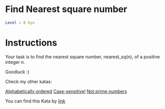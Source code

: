 # Find Nearest square number

```yaml
Level : 8 kyu
```



# Instructions
Your task is to find the nearest square number, nearest_sq(n), of a positive integer n.

Goodluck :)

Check my other katas:

[Alphabetically ordered](https://www.codewars.com/kata/5a8059b1fd577709860000f6)
[Case-sensitive!](https://www.codewars.com/kata/5a805631ba1bb55b0c0000b8)
[Not prime numbers](https://www.codewars.com/kata/5a9a70cf5084d74ff90000f7)

You can find this Kata by [link](https://www.codewars.com/kata/5a805d8cafa10f8b930005ba/train/java)